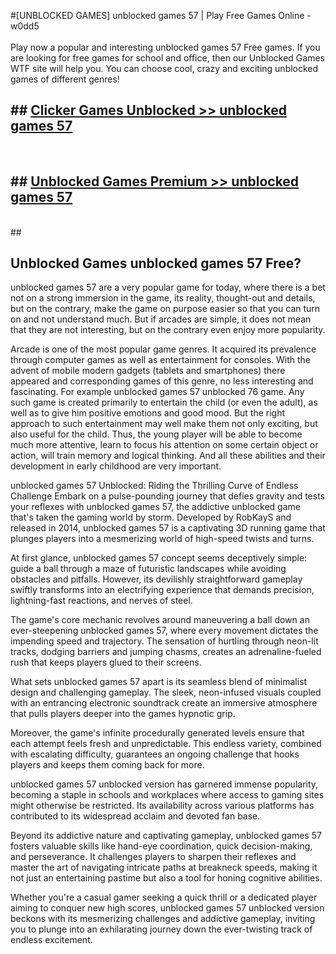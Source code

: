 #[UNBLOCKED GAMES] unblocked games 57 | Play Free Games Online - w0dd5 <br>
<br>
Play now a popular and interesting unblocked games 57 Free games. If you are looking for free games for school and office, then our Unblocked Games WTF site will help you. You can choose cool, crazy and exciting unblocked games of different genres!


## ##  [Clicker Games Unblocked >> unblocked games 57](http://freeplayer.one?title=unblocked_games_57&ref=22)
  <br>

##  ## [Unblocked Games Premium >> unblocked games 57](http://freeplayer.one?title=unblocked_games_57&ref=22)
  <br>
  ##



## Unblocked Games unblocked games 57 Free?

unblocked games 57 are a very popular game for today, where there is a bet not on a strong immersion in the game, its reality, thought-out and details, but on the contrary, make the game on purpose easier so that you can turn on and not understand much. But if arcades are simple, it does not mean that they are not interesting, but on the contrary even enjoy more popularity.

Arcade is one of the most popular game genres. It acquired its prevalence through computer games as well as entertainment for consoles. With the advent of mobile modern gadgets (tablets and smartphones) there appeared and corresponding games of this genre, no less interesting and fascinating. For example unblocked games 57 unblocked 76 game. Any such game is created primarily to entertain the child (or even the adult), as well as to give him positive emotions and good mood. But the right approach to such entertainment may well make them not only exciting, but also useful for the child. Thus, the young player will be able to become much more attentive, learn to focus his attention on some certain object or action, will train memory and logical thinking. And all these abilities and their development in early childhood are very important.

unblocked games 57 Unblocked: Riding the Thrilling Curve of Endless Challenge
Embark on a pulse-pounding journey that defies gravity and tests your reflexes with unblocked games 57, the addictive unblocked game that's taken the gaming world by storm. Developed by RobKayS and released in 2014, unblocked games 57 is a captivating 3D running game that plunges players into a mesmerizing world of high-speed twists and turns.

At first glance, unblocked games 57 concept seems deceptively simple: guide a ball through a maze of futuristic landscapes while avoiding obstacles and pitfalls. However, its devilishly straightforward gameplay swiftly transforms into an electrifying experience that demands precision, lightning-fast reactions, and nerves of steel.

The game's core mechanic revolves around maneuvering a ball down an ever-steepening unblocked games 57, where every movement dictates the impending speed and trajectory. The sensation of hurtling through neon-lit tracks, dodging barriers and jumping chasms, creates an adrenaline-fueled rush that keeps players glued to their screens.

What sets unblocked games 57 apart is its seamless blend of minimalist design and challenging gameplay. The sleek, neon-infused visuals coupled with an entrancing electronic soundtrack create an immersive atmosphere that pulls players deeper into the games hypnotic grip.

Moreover, the game's infinite procedurally generated levels ensure that each attempt feels fresh and unpredictable. This endless variety, combined with escalating difficulty, guarantees an ongoing challenge that hooks players and keeps them coming back for more.

unblocked games 57 unblocked version has garnered immense popularity, becoming a staple in schools and workplaces where access to gaming sites might otherwise be restricted. Its availability across various platforms has contributed to its widespread acclaim and devoted fan base.

Beyond its addictive nature and captivating gameplay, unblocked games 57 fosters valuable skills like hand-eye coordination, quick decision-making, and perseverance. It challenges players to sharpen their reflexes and master the art of navigating intricate paths at breakneck speeds, making it not just an entertaining pastime but also a tool for honing cognitive abilities.

Whether you're a casual gamer seeking a quick thrill or a dedicated player aiming to conquer new high scores, unblocked games 57 unblocked version beckons with its mesmerizing challenges and addictive gameplay, inviting you to plunge into an exhilarating journey down the ever-twisting track of endless excitement.